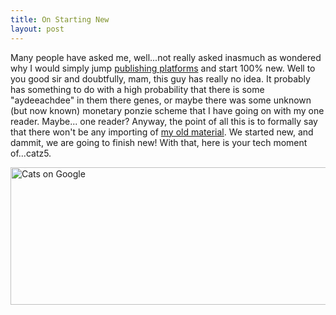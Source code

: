 ```yaml
---
title: On Starting New
layout: post
---
```


Many people have asked me, well...not really asked inasmuch as wondered why I
would simply jump [publishing platforms][1] and start 100% new. Well to you good
sir and doubtfully, mam, this guy has really no idea. It probably has something
to do with a high probability that there is some "aydeeachdee" in them there
genes, or maybe there was some unknown (but now known) monetary ponzie scheme
that I have going on with my one reader. Maybe... one reader? Anyway, the point of
all this is to formally say that there won't be any importing of
[my old material][2]. We started new, and
dammit, we are going to finish new! With that, here is your tech moment
of...catz5.

<img src="http://c522735.r35.cf2.rackcdn.com/gVyPH.png" alt="Cats on Google" width="660" height="220" />

[1]: http://kcclaveria.com/2010/07/wordpress-vs-posterous-vs-tumblr/
[2]: http://cloudbacon.posterous.com
